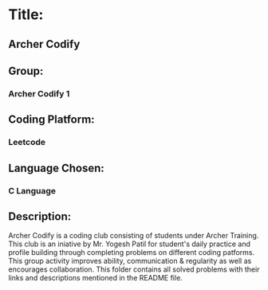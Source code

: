 # Title:
## Archer Codify

## Group: 
### Archer Codify 1

## Coding Platform:
### Leetcode

## Language Chosen:
### C Language

## Description:
Archer Codify is a coding club consisting of students under Archer Training.
This club is an iniative by Mr. Yogesh Patil for student's daily practice and profile building through completing problems on different coding patforms. This group activity improves ability, communication & regularity as well as encourages collaboration.
    This folder contains all solved problems with their links and descriptions mentioned in the README file.
